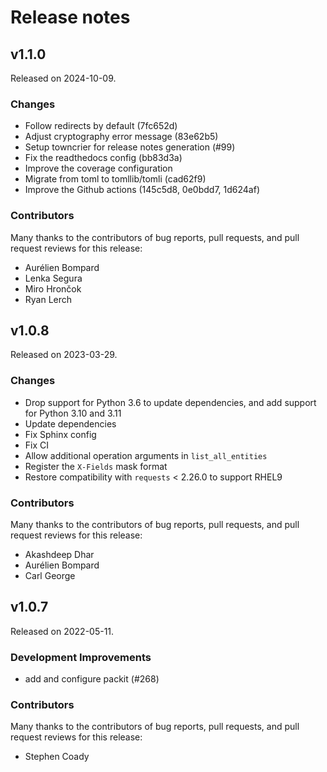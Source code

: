 # Release notes

<!-- towncrier release notes start -->

## v1.1.0

Released on 2024-10-09.

### Changes

- Follow redirects by default (7fc652d)
- Adjust cryptography error message (83e62b5)
- Setup towncrier for release notes generation (#99)
- Fix the readthedocs config (bb83d3a)
- Improve the coverage configuration
- Migrate from toml to tomllib/tomli (cad62f9)
- Improve the Github actions (145c5d8, 0e0bdd7, 1d624af)

### Contributors

Many thanks to the contributors of bug reports, pull requests, and pull request
reviews for this release:

- Aurélien Bompard
- Lenka Segura
- Miro Hrončok
- Ryan Lerch


## v1.0.8

Released on 2023-03-29.

### Changes

- Drop support for Python 3.6 to update dependencies, and add support for Python 3.10 and 3.11
- Update dependencies
- Fix Sphinx config
- Fix CI
- Allow additional operation arguments in `list_all_entities`
- Register the `X-Fields` mask format
- Restore compatibility with `requests` < 2.26.0 to support RHEL9

### Contributors

Many thanks to the contributors of bug reports, pull requests, and pull request
reviews for this release:

- Akashdeep Dhar
- Aurélien Bompard
- Carl George

## v1.0.7

Released on 2022-05-11.

### Development Improvements

- add and configure packit (#268)

### Contributors

Many thanks to the contributors of bug reports, pull requests, and pull request
reviews for this release:

- Stephen Coady
